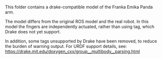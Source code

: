 This folder contains a drake-compatible model of the Franka Emika Panda arm.

The model differs from the original ROS model and the real robot. In this model
the fingers are independently actuated, rather than using <mimic> tag, which
Drake does not yet support.

In addition, some tags unsupported by Drake have been removed, to reduce the
burden of warning output. For URDF support details, see:
https://drake.mit.edu/doxygen_cxx/group__multibody__parsing.html
